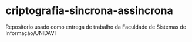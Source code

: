 # criptografia-sincrona-assincrona
Repositorio usado como entrega de trabalho da Faculdade de Sistemas de Informação/UNIDAVI
